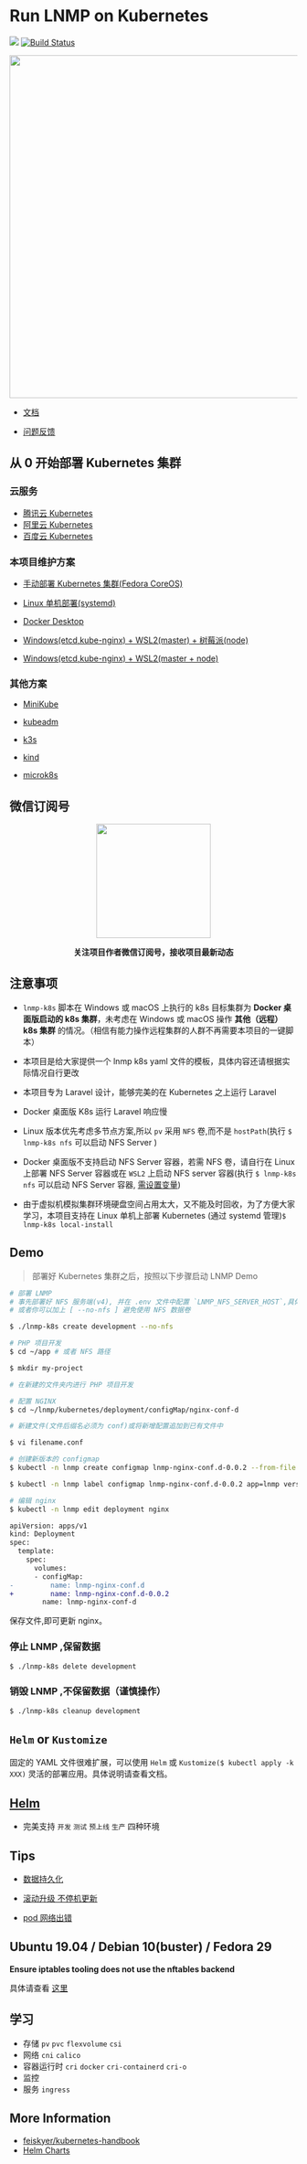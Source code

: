 # Run LNMP on Kubernetes

[![](https://img.shields.io/badge/AD-%E8%85%BE%E8%AE%AF%E4%BA%91%E5%AE%B9%E5%99%A8%E6%9C%8D%E5%8A%A1-blue.svg)](https://cloud.tencent.com/act/cps/redirect?redirect=10058&cps_key=3a5255852d5db99dcd5da4c72f05df61) [![Build Status](https://travis-ci.com/khs1994-docker/lnmp-k8s.svg?branch=master)](https://travis-ci.com/khs1994-docker/lnmp-k8s)

<p align="center">
<img width="600" src="https://user-images.githubusercontent.com/16733187/47264269-2467a780-d546-11e8-8cde-f63207ee28d9.jpg">
</p>

* [文档](https://docs.k8s.lnmp.khs1994.com)

* [问题反馈](https://github.com/khs1994-docker/lnmp/issues/122)

## 从 0 开始部署 Kubernetes 集群

### 云服务

* [腾讯云 Kubernetes](https://cloud.tencent.com/act/cps/redirect?redirect=10058&cps_key=3a5255852d5db99dcd5da4c72f05df61)
* [阿里云 Kubernetes](https://www.aliyun.com/product/kubernetes?source=5176.11533457&userCode=8lx5zmtu&type=copy)
* [百度云 Kubernetes](https://cloud.baidu.com/product/cce.html)

### 本项目维护方案

* [手动部署 Kubernetes 集群(Fedora CoreOS)](coreos)

* [Linux 单机部署(systemd)](systemd)

* [Docker Desktop](docs/setup/docker-desktop.md)

* [Windows(etcd,kube-nginx) + WSL2(master) + 树莓派(node)](rpi)

* [Windows(etcd,kube-nginx) + WSL2(master + node)](wsl2)

### 其他方案

* [MiniKube](docs/setup/minikube.md)

* [kubeadm](docs/setup/kubeadm.md)

* [k3s](docs/setup/k3s.md)

* [kind](https://github.com/kubernetes-sigs/kind)

* [microk8s](https://github.com/ubuntu/microk8s)

## 微信订阅号

<p align="center">
<img width="200" src="https://user-images.githubusercontent.com/16733187/46847944-84a96b80-ce19-11e8-9f0c-ec84b2ac463e.jpg">
</p>

<p align="center"><strong>关注项目作者微信订阅号，接收项目最新动态</strong></p>

## 注意事项

* `lnmp-k8s` 脚本在 Windows 或 macOS 上执行的 k8s 目标集群为 **Docker 桌面版启动的 k8s 集群**，未考虑在 Windows 或 macOS 操作 **其他（远程） k8s 集群** 的情况。（相信有能力操作远程集群的人群不再需要本项目的一键脚本）

* 本项目是给大家提供一个 lnmp k8s yaml 文件的模板，具体内容还请根据实际情况自行更改

* 本项目专为 Laravel 设计，能够完美的在 Kubernetes 之上运行 Laravel

* Docker 桌面版 K8s 运行 Laravel 响应慢

* Linux 版本优先考虑多节点方案,所以 `pv` 采用 `NFS` 卷,而不是 `hostPath`(执行 `$ lnmp-k8s nfs` 可以启动 NFS Server )

* Docker 桌面版不支持启动 NFS Server 容器，若需 NFS 卷，请自行在 Linux 上部署 NFS Server 容器或在 `WSL2` 上启动 NFS server 容器(执行 `$ lnmp-k8s nfs` 可以启动 NFS Server 容器, [需设置变量](nfs-server/README.md))

* 由于虚拟机模拟集群环境硬盘空间占用太大，又不能及时回收，为了方便大家学习，本项目支持在 Linux 单机上部署 Kubernetes (通过 systemd 管理)`$ lnmp-k8s local-install`

## Demo

> 部署好 Kubernetes 集群之后，按照以下步骤启动 LNMP Demo

```bash
# 部署 LNMP
# 事先部署好 NFS 服务端(v4), 并在 .env 文件中配置 `LNMP_NFS_SERVER_HOST`,具体参考 nfs-server 文件夹中的内容
# 或者你可以加上 [ --no-nfs ] 避免使用 NFS 数据卷

$ ./lnmp-k8s create development --no-nfs

# PHP 项目开发
$ cd ~/app # 或者 NFS 路径

$ mkdir my-project

# 在新建的文件夹内进行 PHP 项目开发

# 配置 NGINX
$ cd ~/lnmp/kubernetes/deployment/configMap/nginx-conf-d

# 新建文件(文件后缀名必须为 conf)或将新增配置追加到已有文件中

$ vi filename.conf

# 创建新版本的 configmap
$ kubectl -n lnmp create configmap lnmp-nginx-conf.d-0.0.2 --from-file deployment/configMap/nginx-conf-d

$ kubectl -n lnmp label configmap lnmp-nginx-conf.d-0.0.2 app=lnmp version=0.0.2

# 编辑 nginx
$ kubectl -n lnmp edit deployment nginx
```

```diff
apiVersion: apps/v1
kind: Deployment
spec:
  template:
    spec:
      volumes:
      - configMap:
-         name: lnmp-nginx-conf.d
+         name: lnmp-nginx-conf.d-0.0.2
        name: lnmp-nginx-conf-d
```

保存文件,即可更新 nginx。

### 停止 LNMP ,保留数据

```bash
$ ./lnmp-k8s delete development
```

### 销毁 LNMP ,不保留数据（谨慎操作）

```bash
$ ./lnmp-k8s cleanup development
```

## `Helm` or `Kustomize`

固定的 YAML 文件很难扩展，可以使用 `Helm` 或 `Kustomize($ kubectl apply -k XXX)` 灵活的部署应用。具体说明请查看文档。

## [Helm](helm)

* 完美支持 `开发` `测试` `预上线` `生产` 四种环境

## Tips

* [数据持久化](docs/storage/data.md)

* [滚动升级 不停机更新](docs/guide/rollout.md)

* [pod 网络出错](docs/guide/network.md)

## Ubuntu 19.04 / Debian 10(buster) / Fedora 29

**Ensure iptables tooling does not use the nftables backend**

具体请查看 [这里](./wsl2/README.switch.iptables.md)

## 学习

* 存储 `pv` `pvc` `flexvolume` `csi`
* 网络 `cni` `calico`
* 容器运行时 `cri` `docker` `cri-containerd` `cri-o`
* 监控
* 服务 `ingress`

## More Information

* [feiskyer/kubernetes-handbook](https://github.com/feiskyer/kubernetes-handbook)
* [Helm Charts](https://github.com/helm/charts)
